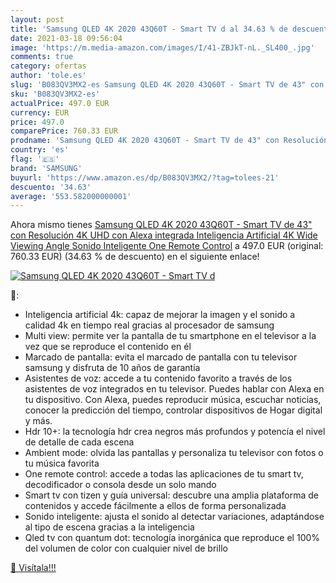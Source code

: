 ```yaml
---
layout: post
title: 'Samsung QLED 4K 2020 43Q60T - Smart TV d al 34.63 % de descuento'
date: 2021-03-18 09:56:04
image: 'https://m.media-amazon.com/images/I/41-ZBJkT-nL._SL400_.jpg'
comments: true
category: ofertas
author: 'tole.es'
slug: 'B083QV3MX2-es Samsung QLED 4K 2020 43Q60T - Smart TV de 43" con...'
sku: 'B083QV3MX2-es'
actualPrice: 497.0 EUR
currency: EUR
price: 497.0
comparePrice: 760.33 EUR
prodname: 'Samsung QLED 4K 2020 43Q60T - Smart TV de 43" con Resolución 4K UHD  con Alexa integrada  Inteligencia Artificial 4K Wide Viewing Angle  Sonido Inteligente  One Remote Control'
country: 'es'
flag: '🇪🇸'
brand: 'SAMSUNG'
buyurl: 'https://www.amazon.es/dp/B083QV3MX2/?tag=tolees-21'
descuento: '34.63'
average: '553.582000000001'
---
```


Ahora mismo tienes [Samsung QLED 4K 2020 43Q60T - Smart TV de 43" con Resolución 4K UHD  con Alexa integrada  Inteligencia Artificial 4K Wide Viewing Angle  Sonido Inteligente  One Remote Control](https://www.amazon.es/dp/B083QV3MX2/?tag=tolees-21) a 497.0 EUR (original: 760.33 EUR) (34.63 %  de descuento) en el siguiente enlace!

[![Samsung QLED 4K 2020 43Q60T - Smart TV d](https://m.media-amazon.com/images/I/41-ZBJkT-nL._SL400_.jpg)](https://www.amazon.es/dp/B083QV3MX2/?tag=tolees-21)

🔎:

- Inteligencia artificial 4k: capaz de mejorar la imagen y el sonido a calidad 4k en tiempo real gracias al procesador de samsung
- Multi view: permite ver la pantalla de tu smartphone en el televisor a la vez que se reproduce el contenido en él
- Marcado de pantalla: evita el marcado de pantalla con tu televisor samsung y disfruta de 10 años de garantía
- Asistentes de voz: accede a tu contenido favorito a través de los asistentes de voz integrados en tu televisor. Puedes hablar con Alexa en tu dispositivo. Con Alexa, puedes reproducir música, escuchar noticias, conocer la predicción del tiempo, controlar dispositivos de Hogar digital y más.
- Hdr 10+: la tecnología hdr crea negros más profundos y potencía el nivel de detalle de cada escena
- Ambient mode: olvida las pantallas y personaliza tu televisor con fotos o tu música favorita
- One remote control: accede a todas las aplicaciones de tu smart tv, decodificador o consola desde un solo mando
- Smart tv con tizen y guía universal: descubre una amplia plataforma de contenidos y accede fácilmente a ellos de forma personalizada
- Sonido inteligente: ajusta el sonido al detectar variaciones, adaptándose al tipo de escena gracias a la inteligencia
- Qled tv con quantum dot: tecnología inorgánica que reproduce el 100% del volumen de color con cualquier nivel de brillo

[🛒 Visítala!!!](https://www.amazon.es/dp/B083QV3MX2/?tag=tolees-21)
